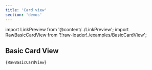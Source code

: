```yaml
---
title: 'Card view'
section: 'demos'
---
```


import LinkPreview from '@content/../LinkPreview';
import RawBasicCardView from '!!raw-loader!./examples/BasicCardView';

## Basic Card View

<LinkPreview name="Basic Card View" path="basiccardview" />

<code className="language-nolive">{RawBasicCardView}</code>